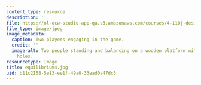 ```yaml
---
content_type: resource
description: ''
file: https://ol-ocw-studio-app-qa.s3.amazonaws.com/courses/4-110j-design-across-scales-disciplines-and-problem-contexts-spring-2013/b11c21585e13ee1f49a033ead0a47dc5_equilibrium4.jpg
file_type: image/jpeg
image_metadata:
  caption: Two players engaging in the game.
  credit: ''
  image-alt: Two people standing and balancing on a wooden platform with hexagonal
    holes.
resourcetype: Image
title: equilibrium4.jpg
uid: b11c2158-5e13-ee1f-49a0-33ead0a47dc5
---
```

